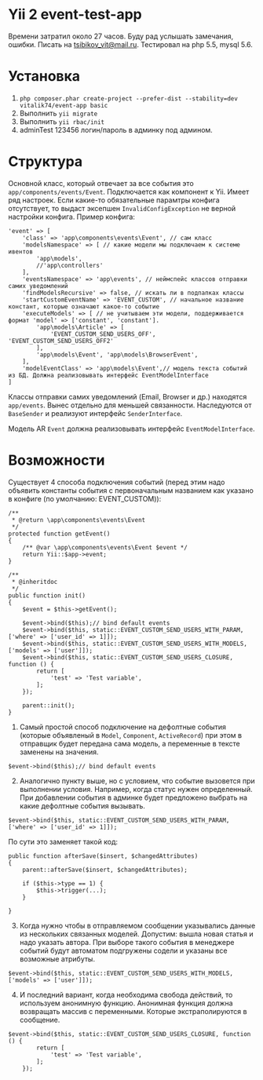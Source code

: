 Yii 2 event-test-app
============================
Времени затратил около 27 часов. Буду рад услышать замечания, ошибки. Писать на tsibikov_vit@mail.ru. Тестировал на php 5.5, mysql 5.6.



Установка
===================
1) `php composer.phar create-project --prefer-dist --stability=dev vitalik74/event-app basic`
2) Выполнить `yii migrate`
3) Выполнить `yii rbac/init`
4) adminTest 123456 логин/пароль в админку под админом.

Структура
=====================
Основной класс, который отвечает за все события это `app/components/events/Event`. Подключается как компонент к Yii. Имеет ряд настроек. Если какие-то обязательные парамтры конфига отсутствует, то выдаст эксепшен `InvalidConfigException` не верной настройки конфига. Пример конфига:

```
'event' => [
    'class' => 'app\components\events\Event', // сам класс
    'modelsNamespace' => [ // какие модели мы подключаем к системе ивентов
        'app\models',
        //'app\controllers'
    ],
    'eventsNamespace' => 'app\events', // неймспейс классов отправки самих уведомлений
    'findModelsRecursive' => false, // искать ли в подпапках классы
    'startCustomEventName' => 'EVENT_CUSTOM', // начальное название констант, которые означают какое-то событие
    'executeModels' => [ // не учитываем эти модели, поддерживается формат 'model' => ['constant', 'constant']. 
        'app\models\Article' => [
            'EVENT_CUSTOM_SEND_USERS_OFF', 'EVENT_CUSTOM_SEND_USERS_OFF2'
        ],
        'app\models\Event', 'app\models\BrowserEvent',
    ],
    'modelEventClass' => 'app\models\Event',// модель текста событий из БД. Должна реализовывать интерфейс EventModelInterface
]
```
 

Классы отправки самих уведомлений (Email, Browser и др.) находятся `app/events`. Вынес отдельно для меньшей связанности. Наследуются от `BaseSender` и реализуют интерфейс `SenderInterface`.

Модель AR `Event` должна реализовывать интерфейс `EventModelInterface`.
 

Возможности
===================
Существует 4 способа подключения событий (перед этим надо объявить константы события с первоначальным названием как указано в конфиге (по умолчанию: EVENT_CUSTOM)):
```
/**
 * @return \app\components\events\Event
 */
protected function getEvent()
{
    /** @var \app\components\events\Event $event */
    return Yii::$app->event;
}
    
/**
 * @inheritdoc
 */
public function init()
{
    $event = $this->getEvent();

    $event->bind($this);// bind default events
    $event->bind($this, static::EVENT_CUSTOM_SEND_USERS_WITH_PARAM, ['where' => ['user_id' => 1]]);
    $event->bind($this, static::EVENT_CUSTOM_SEND_USERS_WITH_MODELS, ['models' => ['user']]);
    $event->bind($this, static::EVENT_CUSTOM_SEND_USERS_CLOSURE, function () {
        return [
            'test' => 'Test variable',
        ];
    });

    parent::init();
}

```

1) Самый простой способ подключение на дефолтные события (которые объявленый в `Model`, `Component`, `ActiveRecord`) при этом в отправщик будет передана сама модель, а переменные в тексте заменены на значения.

```
$event->bind($this);// bind default events
```

2) Аналогично пункту выше, но с условием, что событие вызовется при выполнении условия. Например, когда статус нужен определенный. При добавлении события в админке будет предложено выбрать на какие дефолтные события вызывать.
```
$event->bind($this, static::EVENT_CUSTOM_SEND_USERS_WITH_PARAM, ['where' => ['user_id' => 1]]);
```

По сути это заменяет такой код:

```
public function afterSave($insert, $changedAttributes)
{
    parent::afterSave($insert, $changedAttributes);

    if ($this->type == 1) {
        $this->trigger(...);
    }
    
}
```

3) Когда нужно чтобы в отправляемом сообщении указывались данные из нескольких связанных моделей. Допустим: вышла новая статья и надо указать автора. При выборе такого события в менеджере событий будут автоматом подгружены содели и указаны все возможные атрибуты. 

```
$event->bind($this, static::EVENT_CUSTOM_SEND_USERS_WITH_MODELS, ['models' => ['user']]);
```

4) И последний вариант, когда необходима свобода действий, то используем анонимную функцию. Анонимная функция должна возвращать массив с переменными. Которые экстраполируются в сообщение.

```
$event->bind($this, static::EVENT_CUSTOM_SEND_USERS_CLOSURE, function () {
        return [
            'test' => 'Test variable',
        ];
    });
```